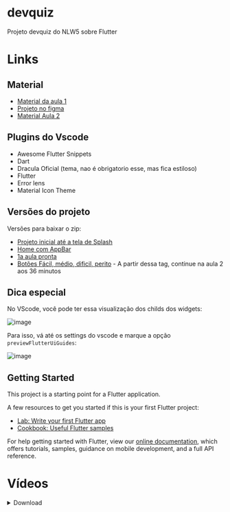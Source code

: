 # devquiz

Projeto devquiz do NLW5 sobre Flutter

# Links

## Material

- [Material da aula 1](https://www.notion.so/Material-para-a-aula-01-92b506e9339f4f8b9b50612c7a414289)
- [Projeto no figma](https://www.figma.com/file/oee9kcqSdTnFoA6Q89qxGg/DevQuiz-(Copy)?node-id=0%3A1)
- [Material Aula 2](https://www.notion.so/Roteiro-da-aula-331347b956d14167a92aeef7f85d3a23)

## Plugins do Vscode

- Awesome Flutter Snippets
- Dart
- Dracula Oficial (tema, nao é obrigatorio esse, mas fica estiloso)
- Flutter
- Error lens
- Material Icon Theme

## Versões do projeto

Versões para baixar o zip:

- [Projeto inicial até a tela de Splash](https://github.com/danielschmitz/devquiz/releases/tag/v0.0.1)
- [Home com AppBar](https://github.com/danielschmitz/devquiz/releases/tag/v0.0.2)
- [1a aula pronta](https://github.com/danielschmitz/devquiz/releases/tag/v0.0.3)
- [Botões Fácil, médio, dificil, perito](https://github.com/danielschmitz/devquiz/releases/tag/v0.0.4) - A partir dessa tag, continue na aula 2 aos 36 minutos

## Dica especial

No VScode, você pode ter essa visualização dos childs dos widgets:

![image](https://user-images.githubusercontent.com/1509692/115384126-0cbc1900-a1ad-11eb-8c36-03eb902422cf.png)

Para isso, vá até os settings do vscode e marque a opção `previewFlutterUiGuides`:

![image](https://user-images.githubusercontent.com/1509692/115384248-35dca980-a1ad-11eb-9384-d2cc1d445ff1.png)


## Getting Started

This project is a starting point for a Flutter application.

A few resources to get you started if this is your first Flutter project:

- [Lab: Write your first Flutter app](https://flutter.dev/docs/get-started/codelab)
- [Cookbook: Useful Flutter samples](https://flutter.dev/docs/cookbook)

For help getting started with Flutter, view our
[online documentation](https://flutter.dev/docs), which offers tutorials,
samples, guidance on mobile development, and a full API reference.

# Vídeos

<details><summary>Download</summary>

- Aula 1: [onedrive](https://1drv.ms/u/s!Apb0CbMZvL3sgfgsOMcU1n4S3U7V5g?e=8kKGHL) [google drive](https://drive.google.com/file/d/198XiuDDdDA3NM6AvRSG_a8WRrF2erBvs/view?usp=sharing)

- Aula 2: [one drive](https://1drv.ms/u/s!Apb0CbMZvL3sgfgtRSfCqSMjfvfE6A?e=WSZfZJ) [google drive](https://drive.google.com/file/d/15nZV_lzkDl8eOebpoBKIYQowiBSVfPV2/view?usp=sharing)

</details>